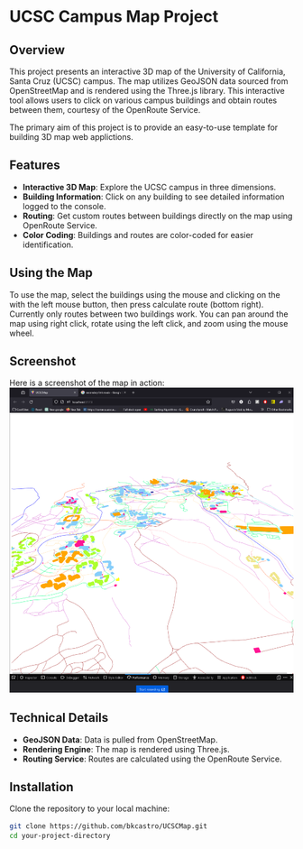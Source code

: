 # UCSC Campus Map Project

## Overview
This project presents an interactive 3D map of the University of California, Santa Cruz (UCSC) campus. The map utilizes GeoJSON data sourced from OpenStreetMap and is rendered using the Three.js library. This interactive tool allows users to click on various campus buildings and obtain routes between them, courtesy of the OpenRoute Service.

The primary aim of this project is to provide an easy-to-use template for building 3D map web applictions. 

## Features
- **Interactive 3D Map**: Explore the UCSC campus in three dimensions.
- **Building Information**: Click on any building to see detailed information logged to the console.
- **Routing**: Get custom routes between buildings directly on the map using OpenRoute Service.
- **Color Coding**: Buildings and routes are color-coded for easier identification.

## Using the Map
To use the map, select the buildings using the mouse and clicking on the with the left mouse button, then press calculate route (bottom right). Currently only routes between two buildings work. You can pan around the map using right click, rotate using the left click, and zoom using the mouse wheel.

## Screenshot
Here is a screenshot of the map in action:
![UCSC Campus Map](image.png "Interactive UCSC Campus Map")

## Technical Details
- **GeoJSON Data**: Data is pulled from OpenStreetMap.
- **Rendering Engine**: The map is rendered using Three.js.
- **Routing Service**: Routes are calculated using the OpenRoute Service.

## Installation
Clone the repository to your local machine:
```bash
git clone https://github.com/bkcastro/UCSCMap.git
cd your-project-directory
